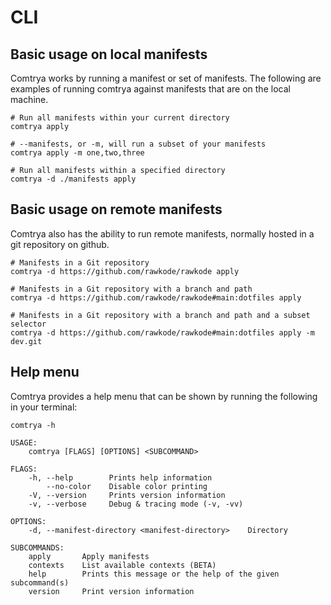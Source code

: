 # CLI

## Basic usage on local manifests

Comtrya works by running a manifest or set of manifests. The following are examples of running comtrya against manifests that are on the local machine.

```
# Run all manifests within your current directory
comtrya apply

# --manifests, or -m, will run a subset of your manifests
comtrya apply -m one,two,three

# Run all manifests within a specified directory
comtrya -d ./manifests apply
```

## Basic usage on remote manifests

Comtrya also has the ability to run remote manifests, normally hosted in a git repository on github.

```
# Manifests in a Git repository
comtrya -d https://github.com/rawkode/rawkode apply

# Manifests in a Git repository with a branch and path
comtrya -d https://github.com/rawkode/rawkode#main:dotfiles apply

# Manifests in a Git repository with a branch and path and a subset selector
comtrya -d https://github.com/rawkode/rawkode#main:dotfiles apply -m dev.git
```

## Help menu

Comtrya provides a help menu that can be shown by running the following in your terminal:

```
comtrya -h
```

```
USAGE:
    comtrya [FLAGS] [OPTIONS] <SUBCOMMAND>

FLAGS:
    -h, --help        Prints help information
        --no-color    Disable color printing
    -V, --version     Prints version information
    -v, --verbose     Debug & tracing mode (-v, -vv)

OPTIONS:
    -d, --manifest-directory <manifest-directory>    Directory

SUBCOMMANDS:
    apply       Apply manifests
    contexts    List available contexts (BETA)
    help        Prints this message or the help of the given subcommand(s)
    version     Print version information
```
